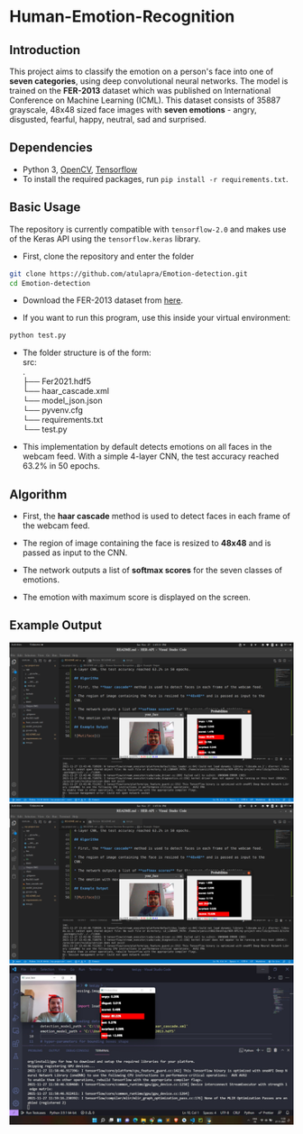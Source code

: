 # Human-Emotion-Recognition

## Introduction

This project aims to classify the emotion on a person's face into one of **seven categories**, using deep convolutional neural networks. The model is trained on the **FER-2013** dataset which was published on International Conference on Machine Learning (ICML). This dataset consists of 35887 grayscale, 48x48 sized face images with **seven emotions** - angry, disgusted, fearful, happy, neutral, sad and surprised.

## Dependencies

* Python 3, [OpenCV](https://opencv.org/), [Tensorflow](https://www.tensorflow.org/)
* To install the required packages, run `pip install -r requirements.txt`.

## Basic Usage

The repository is currently compatible with `tensorflow-2.0` and makes use of the Keras API using the `tensorflow.keras` library.

* First, clone the repository and enter the folder

```bash
git clone https://github.com/atulapra/Emotion-detection.git
cd Emotion-detection
```

* Download the FER-2013 dataset from [here](https://drive.google.com/drive/folders/1xHRBopJdeZwB7VDcaWmzM3qGBTmeETZX?usp=sharing).

* If you want to run this program, use this inside your virtual environment:  

```bash
python test.py
```

* The folder structure is of the form:  
  src:            
.           
├── Fer2021.hdf5                 
└── haar_cascade.xml       
└── model_json.json               
└── pyvenv.cfg           
└── requirements.txt                 
└── test.py


* This implementation by default detects emotions on all faces in the webcam feed. With a simple 4-layer CNN, the test accuracy reached 63.2% in 50 epochs.

## Algorithm

* First, the **haar cascade** method is used to detect faces in each frame of the webcam feed.

* The region of image containing the face is resized to **48x48** and is passed as input to the CNN.

* The network outputs a list of **softmax scores** for the seven classes of emotions.

* The emotion with maximum score is displayed on the screen.


## Example Output

![Output Pics](Output-IMG/Pic1.png)               
![Output Pics](Output-IMG/Pic2.png)           
![Output Pics](Output-IMG/Pic3.jpeg)                 